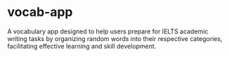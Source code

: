# vocab-app
A vocabulary app designed to help users prepare for IELTS academic writing tasks by organizing random words into their respective categories, facilitating effective learning and skill development.
